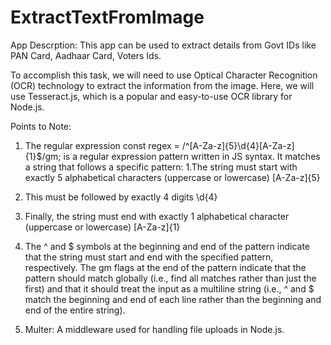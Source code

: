 # ExtractTextFromImage

App Descrption: This app can be used to extract details from Govt IDs like PAN Card, Aadhaar Card, Voters Ids.

To accomplish this task, we will need to use Optical Character Recognition (OCR) technology to extract the information from the image. Here, we will use Tesseract.js, which is a popular and easy-to-use OCR library for Node.js.

Points to Note: 

1. The regular expression const regex = /^[A-Za-z]{5}\d{4}[A-Za-z]{1}$/gm; is a regular expression pattern written in JS syntax. It matches a string that follows a specific pattern:
  1.The string must start with exactly 5 alphabetical characters (uppercase or lowercase) [A-Za-z]{5}
  2. This must be followed by exactly 4 digits \d{4}
  3. Finally, the string must end with exactly 1 alphabetical character (uppercase or lowercase) [A-Za-z]{1}
  4. The ^ and $ symbols at the beginning and end of the pattern indicate that the string must start and end with the specified pattern, respectively. The gm flags at the end of the pattern indicate that the pattern should match globally (i.e., find all matches rather than just the first) and that it should treat the input as a multiline string (i.e., ^ and $ match the beginning and end of each line rather than the beginning and end of the entire string).

2. Multer: A middleware used for handling file uploads in Node.js.
